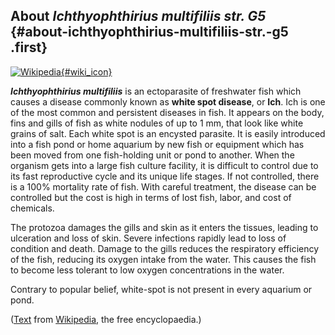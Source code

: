 About *Ichthyophthirius multifiliis str. G5* {#about-ichthyophthirius-multifiliis-str.-g5 .first}
--------------------------------------------

[![Wikipedia](/img/wikipedia_logo_v2_en.png){#wiki_icon}](http://en.wikipedia.org/wiki/Ichthyophthirius_multifiliis)

***Ichthyophthirius multifiliis*** is an ectoparasite of freshwater fish
which causes a disease commonly known as **white spot disease**, or
**Ich**. Ich is one of the most common and persistent diseases in fish.
It appears on the body, fins and gills of fish as white nodules of up to
1 mm, that look like white grains of salt. Each white spot is an
encysted parasite. It is easily introduced into a fish pond or home
aquarium by new fish or equipment which has been moved from one
fish-holding unit or pond to another. When the organism gets into a
large fish culture facility, it is difficult to control due to its fast
reproductive cycle and its unique life stages. If not controlled, there
is a 100% mortality rate of fish. With careful treatment, the disease
can be controlled but the cost is high in terms of lost fish, labor, and
cost of chemicals.

The protozoa damages the gills and skin as it enters the tissues,
leading to ulceration and loss of skin. Severe infections rapidly lead
to loss of condition and death. Damage to the gills reduces the
respiratory efficiency of the fish, reducing its oxygen intake from the
water. This causes the fish to become less tolerant to low oxygen
concentrations in the water.

Contrary to popular belief, white-spot is not present in every aquarium
or pond.

([Text](http://en.wikipedia.org/wiki/Ichthyophthirius_multifiliis) from
[Wikipedia](http://en.wikipedia.org/), the free encyclopaedia.)
